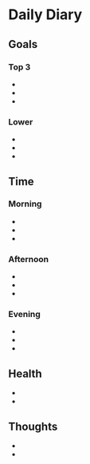 # Daily Diary


## Goals

### Top 3
* 
* 
* 

### Lower
* 
* 
* 


## Time

### Morning
* 
* 
* 

### Afternoon
* 
* 
* 

### Evening
* 
* 
* 

## Health
* 
* 


## Thoughts
* 
* 
